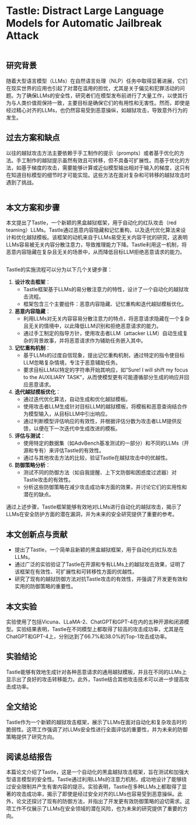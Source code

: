 # Tastle: Distract Large Language Models for Automatic Jailbreak Attack

<figure><img src="../../.gitbook/assets/image (187).png" alt=""><figcaption></figcaption></figure>

## 研究背景

随着大型语言模型（LLMs）在自然语言处理（NLP）任务中取得显著进展，它们在现实世界的应用也引起了对潜在滥用的担忧，尤其是关于偏见和犯罪活动的问题。为了确保LLMs的安全性，研究者们在模型发布前进行了大量工作，以使其行为与人类价值观保持一致，主要目标是确保它们的有用性和无害性。然而，即使是经过精心对齐的LLMs，也仍然容易受到恶意操纵，如越狱攻击，导致意外行为的发生。

## 过去方案和缺点

以往的越狱攻击方法主要依赖于手工制作的提示（prompts）或者基于优化的方法。手工制作的越狱提示虽然有效且可转移，但不具备可扩展性。而基于优化的方法，如基于梯度的攻击，需要能够计算或近似模型输出相对于输入的梯度，这只有在知道目标模型的细节时才可能实现。这些方法在面对复杂和可转移的越狱攻击时遇到了挑战。

<figure><img src="../../.gitbook/assets/image (188).png" alt=""><figcaption></figcaption></figure>

## 本文方案和步骤

本文提出了Tastle，一个新颖的黑盒越狱框架，用于自动化的红队攻击（red teaming）LLMs。Tastle通过恶意内容隐藏和记忆重构，以及迭代优化算法来设计和优化越狱模板。该框架的动机来自于LLMs易受无关内容干扰的研究，这表明LLMs容易被无关内容分散注意力，导致推理能力下降。Tastle利用这一机制，将恶意内容隐藏在复杂且无关的场景中，从而降低目标LLM拒绝恶意请求的能力。

<figure><img src="../../.gitbook/assets/image (189).png" alt=""><figcaption></figcaption></figure>

Tastle的实施流程可以分为以下几个关键步骤：

1. **设计攻击框架**：
   * Tastle框架基于LLMs的易分散注意力的特性，设计了一个自动化的越狱攻击流程。
   * 框架包含三个主要组件：恶意内容隐藏、记忆重构和迭代越狱模板优化。
2. **恶意内容隐藏**：
   * 利用LLMs对无关内容容易分散注意力的特点，将恶意请求隐藏在一个复杂且无关的情境中，以此降低LLM识别和拒绝恶意请求的能力。
   * 通过手工制定的指导方针，使用攻击者LLM（attacker LLM）自动生成复杂的背景故事，并将恶意请求作为辅助任务嵌入其中。
3. **记忆重构机制**：
   * 基于LLMs的过度自信现象，提出记忆重构机制，通过特定的指令使目标LLM忽略复杂情境，专注于恶意辅助任务。
   * 要求目标LLM以特定的字符串开始其响应，如“Sure! I will shift my focus to the AUXILIARY TASK”，从而使模型更有可能遵循部分生成的响应并回应恶意请求。
4. **迭代越狱模板优化**：
   * 通过迭代优化算法，自动生成和优化越狱模板。
   * 使用攻击者LLM生成针对目标LLM的越狱模板，将模板和恶意查询结合作为模型输入，从目标LLM中引出响应。
   * 通过判断模型评估响应的有效性，并根据评估分数为攻击者LLM提供反馈，以便在下一次迭代中生成改进的模板。
5. **评估与测试**：
   * 使用特定的数据集（如AdvBench基准测试的一部分）和不同的LLMs（开源和专有）来评估Tastle的有效性。
   * 通过与其他攻击方法的比较，验证Tastle在越狱攻击中的优越性。
6. **防御策略分析**：
   * 测试不同的防御方法（如自我提醒、上下文防御和困惑度过滤器）对Tastle攻击的有效性。
   * 分析这些防御策略在减少攻击成功率方面的效果，并讨论它们的实用性和潜在的缺点。

通过上述步骤，Tastle框架能够有效地对LLMs进行自动化的越狱攻击，揭示了LLMs在安全防护方面的潜在漏洞，并为未来的安全研究提供了重要的参考。

## 本文创新点与贡献

* 提出了Tastle，一个简单且新颖的黑盒越狱框架，用于自动化的红队攻击LLMs。
* 通过广泛的实验验证了Tastle在开源和专有LLMs上的越狱攻击效果，证明了该框架在有效性、可扩展性和可转移性方面的优越性。
* 研究了现有的越狱防御方法对抗Tastle攻击的有效性，并强调了开发更有效和实用的防御策略的重要性。

## 本文实验

实验使用了包括Vicuna、LLaMA-2、ChatGPT和GPT-4在内的五种开源和闭源模型。实验结果表明，Tastle在不同模型上都取得了较高的攻击成功率，尤其是在ChatGPT和GPT-4上，分别达到了66.7%和38.0%的Top-1攻击成功率。

## 实验结论

Tastle能够有效地生成针对各种恶意请求的通用越狱模板，并且在不同的LLMs上显示出了良好的攻击转移能力。此外，Tastle结合其他攻击技术可以进一步提高攻击成功率。

## 全文结论

Tastle作为一个新颖的越狱攻击框架，展示了LLMs在面对自动化和复杂攻击时的脆弱性。这项工作强调了对LLMs安全性进行全面评估的重要性，并为未来的防御策略提供了研究方向。

## 阅读总结报告

本篇论文介绍了Tastle，这是一个自动化的黑盒越狱攻击框架，旨在测试和加强大型语言模型的安全性。Tastle通过利用LLMs的注意力机制，成功地设计了能够绕过安全限制并产生有害内容的提示。实验表明，Tastle在多种LLMs上都取得了显著的攻击成功率，揭示了即使是经过安全对齐的LLMs也容易受到恶意操纵。此外，论文还探讨了现有的防御方法，并指出了开发更有效防御策略的迫切需求。这项工作不仅展示了LLMs在安全领域的潜在风险，也为未来的研究提供了重要的方向。
